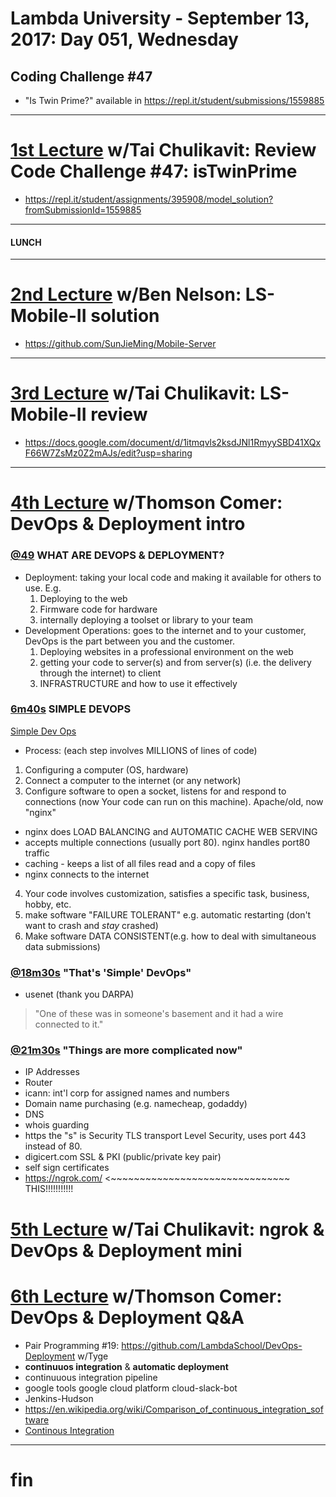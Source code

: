 # Lambda University - September 13, 2017: Day 051, Wednesday
## Coding Challenge #47
- "Is Twin Prime?" available in https://repl.it/student/submissions/1559885
***
# [1st Lecture](https://youtu.be/wNPKVuKBWxo) w/Tai Chulikavit: Review Code Challenge #47: isTwinPrime
- https://repl.it/student/assignments/395908/model_solution?fromSubmissionId=1559885

***
#### LUNCH
***
# [2nd Lecture](https://youtu.be/u2A_7eOs0nQ) w/Ben Nelson: LS-Mobile-II solution
- https://github.com/SunJieMing/Mobile-Server

***
# [3rd Lecture](NO_VIDEO_RECORDED) w/Tai Chulikavit: LS-Mobile-II review
- https://docs.google.com/document/d/1itmqvls2ksdJNl1RmyySBD41XQxF66W7ZsMz0Z2mAJs/edit?usp=sharing

***
# [4th Lecture](https://youtu.be/vIa66wXNVOc) w/Thomson Comer: DevOps & Deployment intro
### [@49](https://youtu.be/vIa66wXNVOc?t=49s) WHAT ARE DEVOPS & DEPLOYMENT?
- Deployment: taking your local code and making it available for others to use. E.g.
  1. Deploying to the web
  2. Firmware code for hardware
  3. internally deploying a toolset or library to your team
- Development Operations: goes to the internet and to your customer, DevOps is the part between you and the customer.
  1. Deploying websites in a professional environment on the web
  2. getting your code to server(s) and from server(s) (i.e. the delivery through the internet) to client
  3. INFRASTRUCTURE and how to use it effectively

### [6m40s](https://youtu.be/vIa66wXNVOc?t=6m40s) SIMPLE DEVOPS
[Simple Dev Ops](https://www.lucidchart.com/documents/edit/006e89fb-e3fc-43a8-bc62-16e5dc8f7b82?shared=true&)
- Process: (each step involves MILLIONS of lines of code)
1. Configuring a computer (OS, hardware)
2. Connect a computer to the internet (or any network)
3. Configure software to open a socket, listens for and respond to connections (now Your code can run on this machine). Apache/old, now "nginx"
  - nginx does LOAD BALANCING and AUTOMATIC CACHE WEB SERVING
  - accepts multiple connections (usually port 80). nginx handles port80 traffic
  - caching - keeps a list of all files read and a copy of files
  - nginx connects to the internet
4. Your code involves customization, satisfies a specific task, business, hobby, etc.
5. make software "FAILURE TOLERANT" e.g. automatic restarting (don't want to crash and _stay_ crashed)
6. Make software DATA CONSISTENT(e.g. how to deal with simultaneous data submissions)

### [@18m30s](https://youtu.be/vIa66wXNVOc?=18m30s) "That's 'Simple' DevOps"
- usenet (thank you DARPA)
> "One of these was in someone's basement and it had a wire connected to it."

### [@21m30s](https://youtu.be/vIa66wXNVOc?t=21m30s) "Things are more complicated now"
- IP Addresses
- Router
- icann: int'l corp for assigned names and numbers
- Domain name purchasing (e.g. namecheap, godaddy)
- DNS
- whois guarding
- https the "s" is Security TLS transport Level Security, uses port 443 instead of 80.
- digicert.com SSL & PKI (public/private key pair)
- self sign certificates
- https://ngrok.com/ <~~~~~~~~~~~~~~~~~~~~~~~~~~~~~~~ THIS!!!!!!!!!!!

# [5th Lecture](VIDEO_RECORDED_NOT_POSTED) w/Tai Chulikavit: ngrok & DevOps & Deployment mini
# [6th Lecture](https://youtu.be/IPUZj48-dMg) w/Thomson Comer: DevOps & Deployment Q&A
- Pair Programming #19: https://github.com/LambdaSchool/DevOps-Deployment w/Tyge
- **continuuos integration** & **automatic deployment**
- continuuous integration pipeline
- google tools google cloud platform cloud-slack-bot
- Jenkins-Hudson
- https://en.wikipedia.org/wiki/Comparison_of_continuous_integration_software
- [Continous Integration](https://www.lucidchart.com/invitations/accept/bcf25fe7-0ceb-4f5c-966b-97705455d0a3)

***
# fin
